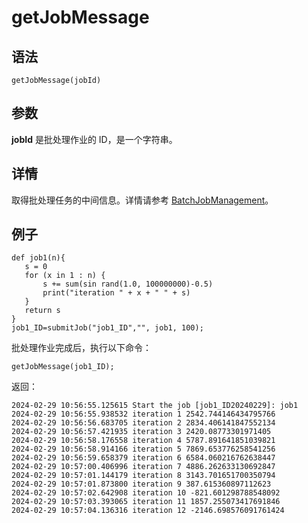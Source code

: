 # getJobMessage

## 语法

`getJobMessage(jobId)`

## 参数

**jobId** 是批处理作业的 ID，是一个字符串。

## 详情

取得批处理任务的中间信息。详情请参考 [BatchJobManagement](../../sys_man/BatchJobManagement.md)。

## 例子

```
def job1(n){
   s = 0
   for (x in 1 : n) {
       s += sum(sin rand(1.0, 100000000)-0.5)
       print("iteration " + x + " " + s)
   }
   return s
}
job1_ID=submitJob("job1_ID","", job1, 100);
```

批处理作业完成后，执行以下命令：

```
getJobMessage(job1_ID);
```

返回：

```
2024-02-29 10:56:55.125615 Start the job [job1_ID20240229]: job1
2024-02-29 10:56:55.938532 iteration 1 2542.744146434795766
2024-02-29 10:56:56.683705 iteration 2 2834.406141847552134
2024-02-29 10:56:57.421935 iteration 3 2420.08773301971405
2024-02-29 10:56:58.176558 iteration 4 5787.891641851039821
2024-02-29 10:56:58.914166 iteration 5 7869.653776258541256
2024-02-29 10:56:59.658379 iteration 6 6584.060216762638447
2024-02-29 10:57:00.406996 iteration 7 4886.262633130692847
2024-02-29 10:57:01.144179 iteration 8 3143.701651700350794
2024-02-29 10:57:01.873800 iteration 9 387.615360897112623
2024-02-29 10:57:02.642908 iteration 10 -821.601298788548092
2024-02-29 10:57:03.393065 iteration 11 1857.255073417691846
2024-02-29 10:57:04.136316 iteration 12 -2146.698576091761424
```

